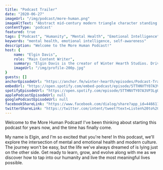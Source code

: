 ```yaml
---
title: "Podcast Trailer"
date: "2020-06-27"
imageUrl: "/img/podcast/more-human.png"
imageAltText: "Abstract mid-century modern triangle character standing next to the words More Human"
contentType: 'podcast'
featured: true
tags: ["Podcast", "Humanity", "Mental Health", "Emotional Intelligence", "Self-awareness"]
keywords: "mental health, emotional intelligence, self-awareness"
description: "Welcome to the More Human Podcast!"
host: {
    name: "Elgin Davis",
    role: "Main Content Writer",
    summary: "Elgin Davis is the creator of Winter Hearth Studios. Driven by a passionate spirit and boundless curiosity, Davis' work seeks to explore the depths of humanity and what it might look like to live a hyper-meaningful existence here on earth.",
    imageUrl: "/img/profile-200p.jpg" 
}
guests: []
anchorEpisodeUrl: "https://anchor.fm/winter-hearth/episodes/Podcast-Trailer-eg12nf/a-a2irub8"
embedUrl: "https://open.spotify.com/embed-podcast/episode/5TTHNVTY07A3VP3LgQM6ir"
spotifyEpisodeUrl: "https://open.spotify.com/episode/5TTHNVTY07A3VP3LgQM6ir"
applePodcastEpisodeUrl: null
googlePodcastEpisodeUrl: null
facebookShareLink: "https://www.facebook.com/dialog/share?app_id=446611785530020&href=https://anchor.fm/winter-hearth/episodes/Series-Trailer-eg0u2j&redirect_uri=https://anchor.fm/winter-hearth/episodes/Series-Trailer-eg0u2j"
twitterShareLink: "https://twitter.com/intent/tweet?text=Listen%20to%20%22Series%20Trailer%22%20by%20More%20Human.%20%E2%9A%93%20https://anchor.fm/winter-hearth/episodes/Series-Trailer-eg0u2j"
---
```


Welcome to the More Human Podcast! I've been thinking about starting this podcast for years now, and the time has finally come. 

My name is Elgin, and I'm so excited that you're here! In this podcast, we'll explore the intersection of mental and emotional health and modern culture. The journey won't be easy, but the life we've always dreamed of is lying just on the other side. Get ready to learn, grow, and evolve along with me as we discover how to tap into our humanity and live the most meaningful lives possible.